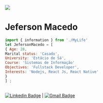<img width="auto" src="https://www.google.com/url?sa=i&url=https%3A%2F%2Fwww.pexels.com%2Fpt-br%2Ffoto%2Fabstrato-atividade-codificacao-codificador-270348%2F&psig=AOvVaw2mE5KqL3BX5uiN19p5zRme&ust=1596915421874000&source=images&cd=vfe&ved=0CAIQjRxqFwoTCJCv3cvriesCFQAAAAAdAAAAABAI">


# Jeferson Macedo

```js
import { information } from './MyLife'
let JefersonMacedo = [
{ Age: 28,
Marital status: 'Casado',
University: 'Estácio de Sá',
Course: 'Sistemas de Informação'
Objectives: 'Fullstack Developer',
Interests: 'Nodejs, React Js, React Native'
}
] ;
```
 <br/> [![Linkedin Badge](https://img.shields.io/badge/-JefersonMacedo-blue?style=flat-square&logo=Linkedin&logoColor=white&link=https://www.linkedin.com/in/jeferson-macedo-4a3908158/)](https://www.linkedin.com/in/jeferson-macedo-4a3908158/) 
| 
[![Gmail Badge](https://img.shields.io/badge/-jefersonmacedowgf@gmail.com-c14438?style=flat-square&logo=Gmail&logoColor=white&link=mailto:jefersonmacedowgf@gmail.com)](mailto:jefersonmacedowgf@gmail.com)

<!--
**jefersonmmacedo/jefersonmmacedo** is a ✨ _special_ ✨ repository because its `README.md` (this file) appears on your GitHub profile.

Here are some ideas to get you started:

- 🔭 I’m currently working on ...
- 🌱 I’m currently learning ...
- 👯 I’m looking to collaborate on ...
- 🤔 I’m looking for help with ...
- 💬 Ask me about ...
- 📫 How to reach me: ...
- 😄 Pronouns: ...
- ⚡ Fun fact: ...
-->
